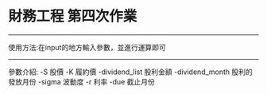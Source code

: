 # 財務工程 第四次作業
---
使用方法:在input的地方輸入參數，並進行運算即可

---
參數介紹:
-S               股價
-K               履約價
-dividend_list   股利金額
-dividend_month  股利的發放月份
-sigma           波動度
-r               利率
-due             截止月份
